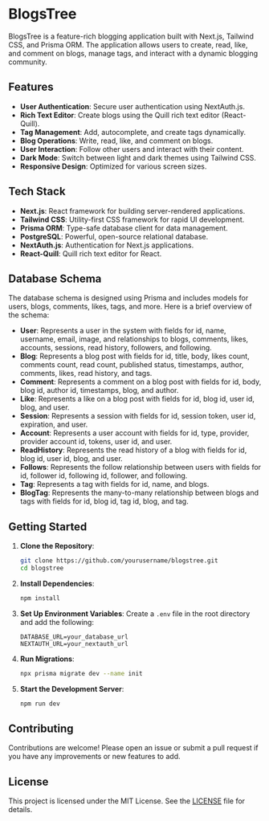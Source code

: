 # BlogsTree

BlogsTree is a feature-rich blogging application built with Next.js, Tailwind CSS, and Prisma ORM. The application allows users to create, read, like, and comment on blogs, manage tags, and interact with a dynamic blogging community.

## Features

- **User Authentication**: Secure user authentication using NextAuth.js.
- **Rich Text Editor**: Create blogs using the Quill rich text editor (React-Quill).
- **Tag Management**: Add, autocomplete, and create tags dynamically.
- **Blog Operations**: Write, read, like, and comment on blogs.
- **User Interaction**: Follow other users and interact with their content.
- **Dark Mode**: Switch between light and dark themes using Tailwind CSS.
- **Responsive Design**: Optimized for various screen sizes.

## Tech Stack

- **Next.js**: React framework for building server-rendered applications.
- **Tailwind CSS**: Utility-first CSS framework for rapid UI development.
- **Prisma ORM**: Type-safe database client for data management.
- **PostgreSQL**: Powerful, open-source relational database.
- **NextAuth.js**: Authentication for Next.js applications.
- **React-Quill**: Quill rich text editor for React.

## Database Schema

The database schema is designed using Prisma and includes models for users, blogs, comments, likes, tags, and more. Here is a brief overview of the schema:

- **User**: Represents a user in the system with fields for id, name, username, email, image, and relationships to blogs, comments, likes, accounts, sessions, read history, followers, and following.
- **Blog**: Represents a blog post with fields for id, title, body, likes count, comments count, read count, published status, timestamps, author, comments, likes, read history, and tags.
- **Comment**: Represents a comment on a blog post with fields for id, body, blog id, author id, timestamps, blog, and author.
- **Like**: Represents a like on a blog post with fields for id, blog id, user id, blog, and user.
- **Session**: Represents a session with fields for id, session token, user id, expiration, and user.
- **Account**: Represents a user account with fields for id, type, provider, provider account id, tokens, user id, and user.
- **ReadHistory**: Represents the read history of a blog with fields for id, blog id, user id, blog, and user.
- **Follows**: Represents the follow relationship between users with fields for id, follower id, following id, follower, and following.
- **Tag**: Represents a tag with fields for id, name, and blogs.
- **BlogTag**: Represents the many-to-many relationship between blogs and tags with fields for id, blog id, tag id, blog, and tag.

## Getting Started

1. **Clone the Repository**:

   ```bash
   git clone https://github.com/yourusername/blogstree.git
   cd blogstree
   ```

2. **Install Dependencies**:

   ```bash
   npm install
   ```

3. **Set Up Environment Variables**:
   Create a `.env` file in the root directory and add the following:

   ```env
   DATABASE_URL=your_database_url
   NEXTAUTH_URL=your_nextauth_url
   ```

4. **Run Migrations**:

   ```bash
   npx prisma migrate dev --name init
   ```

5. **Start the Development Server**:
   ```bash
   npm run dev
   ```

## Contributing

Contributions are welcome! Please open an issue or submit a pull request if you have any improvements or new features to add.

## License

This project is licensed under the MIT License. See the [LICENSE](LICENSE) file for details.
